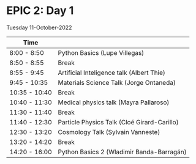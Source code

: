 # EPIC 2: Day 1

Tuesday 11-October-2022


| Time  |  |
| ------------- | ------------- |
| 8:00 - 8:50  | Python Basics (Lupe Villegas)  |
| 8:50 - 8:55  |  Break |
| 8:55 - 9:45 | Artificial Inteligence talk (Albert Thie)  |
| 9:45 - 10:35  | Materials Science Talk (Jorge Ontaneda)  |
| 10:35 - 10:40  |  Break |
| 10:40 - 11:30  | Medical physics talk (Mayra Pallaroso) |
| 11:30 - 11:40  |  Break |
| 11:40 - 12:30  | Particle Physics Talk (Cloé Girard-Carillo) |
| 12:30 - 13:20  | Cosmology Talk (Sylvain Vanneste)  |
| 13:20 - 14:20  |  Break |
| 14:20 - 16:00  | Python Basics 2 (Wladimir Banda-Barragán)|
